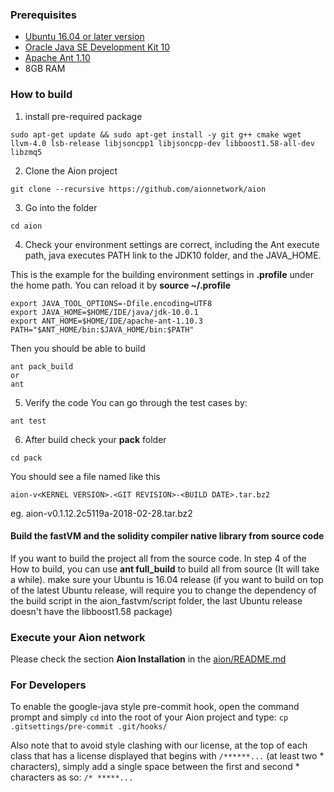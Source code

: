 ### Prerequisites

* [Ubuntu 16.04 or later version](http://releases.ubuntu.com/16.04/)
* [Oracle Java SE Development Kit 10](http://www.oracle.com/technetwork/java/javase/downloads/index.html)
* [Apache Ant 1.10](http://ant.apache.org/bindownload.cgi)
* 8GB RAM

### How to build

1. install pre-required package
``` 
sudo apt-get update && sudo apt-get install -y git g++ cmake wget llvm-4.0 lsb-release libjsoncpp1 libjsoncpp-dev libboost1.58-all-dev libzmq5
```

2. Clone the Aion project
```
git clone --recursive https://github.com/aionnetwork/aion 
```

3. Go into the folder 
```
cd aion
```

4. Check your environment settings are correct, including the Ant execute path, java executes PATH link to the JDK10 folder, and the JAVA_HOME. 

This is the example for the building environment settings in **.profile** under the home path. You can reload it
by **source ~/.profile**
```
export JAVA_TOOL_OPTIONS=-Dfile.encoding=UTF8
export JAVA_HOME=$HOME/IDE/java/jdk-10.0.1
export ANT_HOME=$HOME/IDE/apache-ant-1.10.3
PATH="$ANT_HOME/bin:$JAVA_HOME/bin:$PATH"
```

Then you should be able to build 
```
ant pack_build
or 
ant
```
5. Verify the code
You can go through the test cases by:
```
ant test
```

6. After build
check your **pack** folder
```
cd pack
```
You should see a file named like this
```
aion-v<KERNEL VERSION>.<GIT REVISION>-<BUILD DATE>.tar.bz2
```
eg. aion-v0.1.12.2c5119a-2018-02-28.tar.bz2

#### Build the fastVM and the solidity compiler native library from source code
If you want to build the project all from the source code. In step 4 of the How to build, you can use **ant full_build** to build all from source (It will take a while). 
make sure your Ubuntu is 16.04 release (if you want to build on top of the latest Ubuntu release, will require you to change the dependency of the build script in the aion_fastvm/script folder, the last Ubuntu release doesn't have the libboost1.58 package)


### Execute your Aion network
Please check the section **Aion Installation** in the [aion/README.md](https://github.com/aionnetwork/aion/blob/master/README.md)

### For Developers
To enable the google-java style pre-commit hook, open the command prompt and simply `cd` into the root of your Aion project and type:
`cp .gitsettings/pre-commit .git/hooks/`

Also note that to avoid style clashing with our license, at the top of each class that has a license displayed that begins with `/******...` (at least two * characters), simply add a single space between the first and second * characters as so: `/* *****...`
